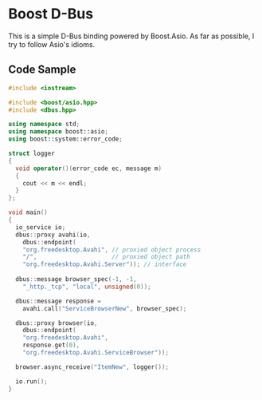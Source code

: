 Boost D-Bus
===========

This is a simple D-Bus binding powered by Boost.Asio.
As far as possible, I try to follow Asio's idioms.

Code Sample
-----------

```c++
#include <iostream>

#include <boost/asio.hpp>
#include <dbus.hpp>

using namespace std;
using namespace boost::asio;
using boost::system::error_code;

struct logger
{
  void operator()(error_code ec, message m)
  {
	cout << m << endl;
  }
};

void main()
{
  io_service io;
  dbus::proxy avahi(io,
    dbus::endpoint(
	"org.freedesktop.Avahi", // proxied object process
	"/",                     // proxied object path
	"org.freedesktop.Avahi.Server")); // interface
						       
  dbus::message browser_spec(-1, -1,
    "_http._tcp", "local", unsigned(0));

  dbus::message response = 
    avahi.call("ServiceBrowserNew", browser_spec);

  dbus::proxy browser(io,
    dbus::endpoint(
	"org.freedesktop.Avahi",
	response.get(0),
	"org.freedesktop.Avahi.ServiceBrowser"));

  browser.async_receive("ItemNew", logger());

  io.run();
}


```
